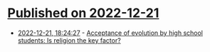 # [Published on 2022-12-21](index.md)

* [2022-12-21, 18:24:27](https://news.ycombinator.com/item?id=34084381) - [Acceptance of evolution by high school students: Is religion the key factor?](https://journals.plos.org/plosone/article?id=10.1371/journal.pone.0273929)
